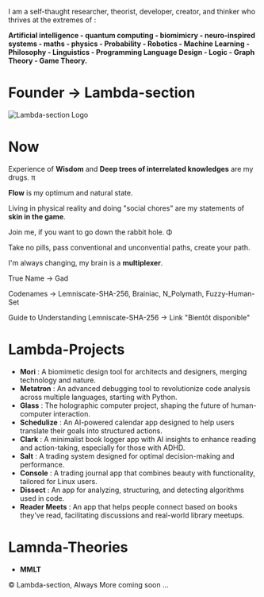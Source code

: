 I am a self-thaught researcher, theorist, developer, creator, and thinker who thrives at the extremes of :

**Artificial intelligence - quantum computing - biomimicry - neuro-inspired systems - maths - physics - Probability - Robotics - Machine Learning - Philosophy - Linguistics - Programming Language Design - Logic - Graph Theory - Game Theory.**


# Founder → **Lambda-section**

![Lambda-section Logo](https://github.com/user-attachments/assets/bd491a79-0fce-409d-93d3-2dcf5ccf663b)

# Now

Experience of **Wisdom** and **Deep trees of interrelated knowledges** are my drugs. π

**Flow** is my optimum and natural state. 

Living in physical reality and doing "social chores" are my statements of **skin in the game**.

Join me, if you want to go down the rabbit hole. Φ

Take no pills, pass conventional and unconvential paths, create your path. 

I'm always changing, my brain is a **multiplexer**.

True Name → Gad 

Codenames → Lemniscate-SHA-256, Brainiac, N_Polymath, Fuzzy-Human-Set

Guide to Understanding Lemniscate-SHA-256 → Link "Bientôt disponible"

# Lambda-Projects

- **Mori** : A biomimetic design tool for architects and designers, merging technology and nature.
- **Metatron** : An advanced debugging tool to revolutionize code analysis across multiple languages, starting with Python.
- **Glass** : The holographic computer project, shaping the future of human-computer interaction.
- **Schedulize** : An AI-powered calendar app designed to help users translate their goals into structured actions.
- **Clark** : A minimalist book logger app with AI insights to enhance reading and action-taking, especially for those with ADHD.
- **Salt** : A trading system designed for optimal decision-making and performance.
- **Console** : A trading journal app that combines beauty with functionality, tailored for Linux users.
- **Dissect** : An app for analyzing, structuring, and detecting algorithms used in code.
- **Reader Meets** : An app that helps people connect based on books they've read, facilitating discussions and real-world library meetups.

# Lamnda-Theories

- **MMLT**



© Lambda-section, Always More coming soon ...
